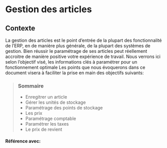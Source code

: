 # Gestion des articles

## Contexte

La gestion des articles est le point d’entrée de la plupart des fonctionnalité de l’ERP, en de manière plus générale, de la plupart des systèmes de gestion.
Bien réussir le paramétrage de ses articles peut réellement accroitre de manière positive votre expérience de travail. Nous verrons ici selon l’objectif visé, les informations clés à paramétrer pour un fonctionnement optimale
Les points que nous évoquerons dans ce document visera à faciliter la prise en main des objectifs suivants:

> ### Sommaire
> * Enregitrer un article
> * Gérer les unités de stockage
> * Paramétrage des points de stockage
> * Les prix
> * Paramétrage comptable
> * Paramétrer les taxes
> * Le prix de revient

#### Référence avec:
